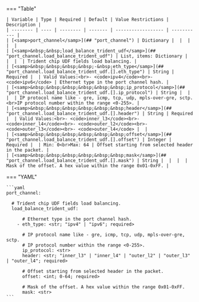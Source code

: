 <!--
  ~ Copyright (c) 2025 Arista Networks, Inc.
  ~ Use of this source code is governed by the Apache License 2.0
  ~ that can be found in the LICENSE file.
  -->
=== "Table"

    | Variable | Type | Required | Default | Value Restrictions | Description |
    | -------- | ---- | -------- | ------- | ------------------ | ----------- |
    | [<samp>port_channel</samp>](## "port_channel") | Dictionary |  |  |  |  |
    | [<samp>&nbsp;&nbsp;load_balance_trident_udf</samp>](## "port_channel.load_balance_trident_udf") | List, items: Dictionary |  |  |  | Trident chip UDF fields load balancing. |
    | [<samp>&nbsp;&nbsp;&nbsp;&nbsp;-&nbsp;eth_type</samp>](## "port_channel.load_balance_trident_udf.[].eth_type") | String | Required |  | Valid Values:<br>- <code>ipv4</code><br>- <code>ipv6</code> | Ethernet type in the port channel hash. |
    | [<samp>&nbsp;&nbsp;&nbsp;&nbsp;&nbsp;&nbsp;ip_protocol</samp>](## "port_channel.load_balance_trident_udf.[].ip_protocol") | String |  |  |  | IP protocol name like - gre, icmp, tcp, udp, mpls-over-gre, sctp.<br>IP protocol number within the range <0-255>. |
    | [<samp>&nbsp;&nbsp;&nbsp;&nbsp;&nbsp;&nbsp;header</samp>](## "port_channel.load_balance_trident_udf.[].header") | String | Required |  | Valid Values:<br>- <code>inner_l3</code><br>- <code>inner_l4</code><br>- <code>outer_l2</code><br>- <code>outer_l3</code><br>- <code>outer_l4</code> |  |
    | [<samp>&nbsp;&nbsp;&nbsp;&nbsp;&nbsp;&nbsp;offset</samp>](## "port_channel.load_balance_trident_udf.[].offset") | Integer | Required |  | Min: 0<br>Max: 64 | Offset starting from selected header in the packet. |
    | [<samp>&nbsp;&nbsp;&nbsp;&nbsp;&nbsp;&nbsp;mask</samp>](## "port_channel.load_balance_trident_udf.[].mask") | String |  |  |  | Mask of the offset. A hex value within the range 0x01-0xFF. |

=== "YAML"

    ```yaml
    port_channel:

      # Trident chip UDF fields load balancing.
      load_balance_trident_udf:

          # Ethernet type in the port channel hash.
        - eth_type: <str; "ipv4" | "ipv6"; required>

          # IP protocol name like - gre, icmp, tcp, udp, mpls-over-gre, sctp.
          # IP protocol number within the range <0-255>.
          ip_protocol: <str>
          header: <str; "inner_l3" | "inner_l4" | "outer_l2" | "outer_l3" | "outer_l4"; required>

          # Offset starting from selected header in the packet.
          offset: <int; 0-64; required>

          # Mask of the offset. A hex value within the range 0x01-0xFF.
          mask: <str>
    ```

